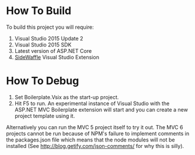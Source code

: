 # How To Build

To build this project you will require:

1. Visual Studio 2015 Update 2
2. Visual Studio 2015 SDK
3. Latest version of ASP.NET Core
4. [SideWaffle](https://visualstudiogallery.msdn.microsoft.com/a16c2d07-b2e1-4a25-87d9-194f04e7a698) Visual Studio Extension

# How To Debug

1. Set Boilerplate.Vsix as the start-up project.
2. Hit F5 to run. An experimental instance of Visual Studio with the ASP.NET MVC Boilerplate extension will start and you can create a new project template using it.

Alternatively you can run the MVC 5 project itself to try it out. The MVC 6 projects cannot be run because of NPM's failure to implement comments in the packages.json file which means that the node modules will not be installed (See http://blog.getify.com/json-comments/ for why this is silly).